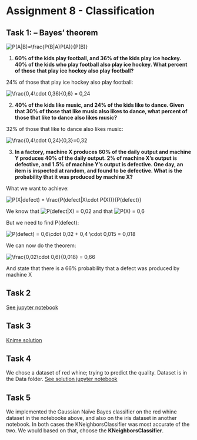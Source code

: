 # Assignment 8 - Classification

## Task 1: – Bayes’ theorem

   <img src="https://latex.codecogs.com/gif.latex?\inline&space;P(A|B)=\frac{P(B|A)P(A)}{P(B)}" title="P(A|B)=\frac{P(B|A)P(A)}{P(B)}" />


1.  **60% of the kids play football, and 36% of the kids play ice hockey. 40% of the kids who play football also play ice hockey. What percent of those that play ice hockey also play football?**

24% of those that play ice hockey also play football:

<img src="https://latex.codecogs.com/gif.latex?\frac{0,4\cdot&space;0,36}{0,6}&space;=&space;0,24" title="\frac{0,4\cdot 0,36}{0,6} = 0,24" />


2. **40% of the kids like music, and 24% of the kids like to dance. Given that 30% of those that like
music also likes to dance, what percent of those that like to dance also likes music?**

32% of those that like to dance also likes music:

<img src="https://latex.codecogs.com/gif.latex?\frac{0,4\cdot&space;0,24}{0,3}=0,32" title="\frac{0,4\cdot 0,24}{0,3}=0,32" />


3. **In a factory, machine X produces 60% of the daily output and machine Y produces 40% of the daily
output.
2% of machine X’s output is defective, and 1.5% of machine Y’s output is defective.
One day, an item is inspected at random, and found to be defective. What is the probability that it
was produced by machine X?**

What we want to achieve:

<img src="https://latex.codecogs.com/gif.latex?P(X|defect)&space;=&space;\frac{P(defect|X\cdot&space;P(X))}{P(defect)}" title="P(X|defect) = \frac{P(defect|X\cdot P(X))}{P(defect)}" />

We know that <img src="https://latex.codecogs.com/gif.latex?\inline&space;P(defect|X)&space;=&space;0,02" title="P(defect|X) = 0,02" /> and that <img src="https://latex.codecogs.com/gif.latex?\inline&space;P(X)&space;=&space;0,6" title="P(X) = 0,6" />

But we need to find P(defect):

<img src="https://latex.codecogs.com/gif.latex?\inline&space;P(defect)&space;=&space;0,6\cdot&space;0,02&space;&plus;&space;0,4&space;\cdot&space;0,015&space;=&space;0,018" title="P(defect) = 0,6\cdot 0,02 + 0,4 \cdot 0,015 = 0,018" />

We can now do the theorem:

<img src="https://latex.codecogs.com/gif.latex?\inline&space;\frac{0,02\cdot&space;0,6}{0,018}&space;=&space;0,66" title="\frac{0,02\cdot 0,6}{0,018} = 0,66" />

And state that there is a 66% probability that a defect was produced by machine X



## Task 2

[See jupyter notebook](classification.ipynb)


## Task 3

[Knime solution](workflow.svg)


## Task 4

We chose a dataset of red whine; trying to predict the quality.
Dataset is in the Data folder.
[See solution jupyter notebook](classification.ipynb)

## Task 5

We implemented the Gaussian Naïve Bayes classifier on the red whine dataset in the notebooke above, and also on the iris dataset in another notebook. In both cases the KNeighborsClassifier was most accurate of the two.
We would based on that, choose the **KNeighborsClassifier**.
